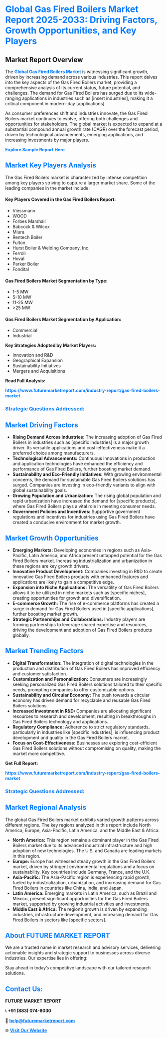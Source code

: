 <h1 style="color: #007BFF;">Global Gas Fired Boilers Market Report 2025-2033: Driving Factors, Growth Opportunities, and Key Players</h1>

<section id="overview">
<h2>Market Report Overview</h2>
<p>The <a href="https://www.futuremarketreport.com/industry-report/gas-fired-boilers-market" style="color: #007BFF; text-decoration: none;"><strong>Global Gas Fired Boilers Market</strong></a> is witnessing significant growth, driven by increasing demand across various industries. This report delves into the key aspects of the Gas Fired Boilers market, providing a comprehensive analysis of its current status, future potential, and challenges. The demand for Gas Fired Boilers has surged due to its wide-ranging applications in industries such as [insert industries], making it a critical component in modern-day [applications].</p>
<p>As consumer preferences shift and industries innovate, the Gas Fired Boilers market continues to evolve, offering both challenges and opportunities for stakeholders. The global market is expected to expand at a substantial compound annual growth rate (CAGR) over the forecast period, driven by technological advancements, emerging applications, and increasing investments by major players.</p>
</section>

<section id="overview">
<p><a href="https://www.futuremarketreport.com/request-sample/reportId=27585" style="color: #007BFF; text-decoration: none;"><strong>Explore Sample Report Here</strong></a></p>
</section>

<section id="key-players">
<h2 style="color: #007BFF;">Market Key Players Analysis</h2>
<p>The Gas Fired Boilers market is characterized by intense competition among key players striving to capture a larger market share. Some of the leading companies in the market include:</p>
<h4>Key Players Covered in the Gas Fired Boilers Report:</h4>
<ul><li>Viessmann</li><li>WOOD</li><li>Forbes Marshall</li><li>Babcock &amp; Wilcox</li><li>Miura</li><li>Rentech Boiler</li><li>Fulton</li><li>Hurst Boiler &amp; Welding Company, Inc.</li><li>Ferroli</li><li>Hoval</li><li>Parker Boiler</li><li>Fondital</li></ul>
<h4>Gas Fired Boilers Market Segmentation by Type:</h4>
<ul><li>1-5 MW</li><li>5-10 MW</li><li>11-25 MW</li><li>&gt;25 MW</li></ul>

<h4>Gas Fired Boilers Market Segmentation by Application:</h4>
<ul><li>Commercial</li><li>Industrial</li></ul>
<p><strong>Key Strategies Adopted by Market Players:</strong></p>
<ul>
<li>Innovation and R&D</li>
<li>Geographical Expansion</li>
<li>Sustainability Initiatives</li>
<li>Mergers and Acquisitions</li>
</ul>
</section>

<section>
<p><strong>Read Full Analysis: </strong></p><a href="https://www.futuremarketreport.com/industry-report/gas-fired-boilers-market" style="color: #007BFF; text-decoration: none;"><strong>https://www.futuremarketreport.com/industry-report/gas-fired-boilers-market</strong></a>
<h3 style="color: #007BFF;">Strategic Questions Addressed:</h3>
</section>

<section id="driving-factors">
<h2 style="color: #007BFF;">Market Driving Factors</h2>
<ul>
<li><strong>Rising Demand Across Industries:</strong> The increasing adoption of Gas Fired Boilers in industries such as [specific industries] is a major growth driver. Its versatile applications and cost-effectiveness make it a preferred choice among manufacturers.</li>
<li><strong>Technological Advancements:</strong> Continuous innovations in production and application technologies have enhanced the efficiency and performance of Gas Fired Boilers, further boosting market demand.</li>
<li><strong>Sustainability and Eco-Friendly Initiatives:</strong> With growing environmental concerns, the demand for sustainable Gas Fired Boilers solutions has surged. Companies are investing in eco-friendly variants to align with global sustainability goals.</li>
<li><strong>Growing Population and Urbanization:</strong> The rising global population and rapid urbanization have increased the demand for [specific products], where Gas Fired Boilers plays a vital role in meeting consumer needs.</li>
<li><strong>Government Policies and Incentives:</strong> Supportive government regulations and incentives for industries using Gas Fired Boilers have created a conducive environment for market growth.</li>
</ul>
</section>

<section id="growth-opportunities">
<h2 style="color: #007BFF;">Market Growth Opportunities</h2>
<ul>
<li><strong>Emerging Markets:</strong> Developing economies in regions such as Asia-Pacific, Latin America, and Africa present untapped potential for the Gas Fired Boilers market. Increasing industrialization and urbanization in these regions are key growth drivers.</li>
<li><strong>Innovative Product Development:</strong> Companies investing in R&D to create innovative Gas Fired Boilers products with enhanced features and applications are likely to gain a competitive edge.</li>
<li><strong>Expansion into Niche Applications:</strong> The versatility of Gas Fired Boilers allows it to be utilized in niche markets such as [specific niches], creating opportunities for growth and diversification.</li>
<li><strong>E-commerce Growth:</strong> The rise of e-commerce platforms has created a surge in demand for Gas Fired Boilers used in [specific applications], further boosting market growth.</li>
<li><strong>Strategic Partnerships and Collaborations:</strong> Industry players are forming partnerships to leverage shared expertise and resources, driving the development and adoption of Gas Fired Boilers products globally.</li>
</ul>
</section>

<section id="trending-factors">
<h2 style="color: #007BFF;">Market Trending Factors</h2>
<ul>
<li><strong>Digital Transformation:</strong> The integration of digital technologies in the production and distribution of Gas Fired Boilers has improved efficiency and customer satisfaction.</li>
<li><strong>Customization and Personalization:</strong> Consumers are increasingly seeking personalized Gas Fired Boilers solutions tailored to their specific needs, prompting companies to offer customizable options.</li>
<li><strong>Sustainability and Circular Economy:</strong> The push towards a circular economy has driven demand for recyclable and reusable Gas Fired Boilers solutions.</li>
<li><strong>Increased Investment in R&D:</strong> Companies are allocating significant resources to research and development, resulting in breakthroughs in Gas Fired Boilers technology and applications.</li>
<li><strong>Regulatory Compliance:</strong> Adherence to strict regulatory standards, particularly in industries like [specific industries], is influencing product development and quality in the Gas Fired Boilers market.</li>
<li><strong>Focus on Cost-Effectiveness:</strong> Businesses are exploring cost-efficient Gas Fired Boilers solutions without compromising on quality, making the market more competitive.</li>
</ul>
</section>

<section>
<p><strong>Get Full Report: </strong></p><a href="https://www.futuremarketreport.com/industry-report/gas-fired-boilers-market" style="color: #007BFF; text-decoration: none;"><strong>https://www.futuremarketreport.com/industry-report/gas-fired-boilers-market</strong></a>
<h3 style="color: #007BFF;">Strategic Questions Addressed:</h3>
</section>


<section id="regional-analysis">
<h2 style="color: #007BFF;">Market Regional Analysis</h2>
<p>The global Gas Fired Boilers market exhibits varied growth patterns across different regions. The key regions analyzed in this report include North America, Europe, Asia-Pacific, Latin America, and the Middle East & Africa:</p>
<ul>
<li><strong>North America:</strong> This region remains a dominant player in the Gas Fired Boilers market due to its advanced industrial infrastructure and high adoption of new technologies. The U.S. and Canada are leading markets in this region.</li>
<li><strong>Europe:</strong> Europe has witnessed steady growth in the Gas Fired Boilers market, driven by stringent environmental regulations and a focus on sustainability. Key countries include Germany, France, and the U.K.</li>
<li><strong>Asia-Pacific:</strong> The Asia-Pacific region is experiencing rapid growth, fueled by industrialization, urbanization, and increasing demand for Gas Fired Boilers in countries like China, India, and Japan.</li>
<li><strong>Latin America:</strong> Emerging markets in Latin America, such as Brazil and Mexico, present significant opportunities for the Gas Fired Boilers market, supported by growing industrial activities and investments.</li>
<li><strong>Middle East & Africa:</strong> The region’s growth is driven by expanding industries, infrastructure development, and increasing demand for Gas Fired Boilers in sectors like [specific sectors].</li>
</ul>
</section>

<footer>
<h2 style="color: #007BFF;">About FUTURE MARKET REPORT</h2>
<p>We are a trusted name in market research and advisory services, delivering actionable insights and strategic support to businesses across diverse industries. Our expertise lies in offering:</p>

<p>Stay ahead in today’s competitive landscape with our tailored research solutions.</p>

<h2 style="color: #007BFF;">Contact Us:</h2>
<p><strong>FUTURE MARKET REPORT</strong></p>
<p>📞 <strong>+91 (883) 074-8030</strong></p>
<p>📧 <strong><a href="mailto:help@futuremarketreport.com" style="color: #007BFF;">help@futuremarketreport.com</a></strong></p>
<p>🌐 <strong><a href="https://www.futuremarketreport.com/" style="color: #007BFF;">Visit Our Website</a></strong></p>
</footer>